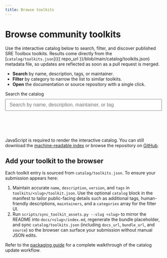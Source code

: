 ```yaml
---
title: Browse toolkits
---
```


# Browse community toolkits

Use the interactive catalog below to search, filter, and discover published
SRE Toolbox toolkits. Results come directly from the
[`catalog/toolkits.json`]({{ repo_url }}/blob/main/catalog/toolkits.json)
metadata file, so updates are reflected as soon as a pull request is merged.

- **Search** by name, description, tags, or maintainer.
- **Filter** by category to narrow the list to similar toolkits.
- **Open** the documentation or source repository with a single click.

<style>
.toolkit-browser {
  display: grid;
  gap: 1.5rem;
}

.toolkit-browser__controls {
  display: grid;
  gap: 0.5rem;
  max-width: 32rem;
}

.toolkit-browser__controls input[type="search"] {
  padding: 0.5rem 0.75rem;
  font-size: 1rem;
}

.toolkit-browser__category-group {
  border: 1px solid var(--md-default-fg-color--lightest, #ccc);
  border-radius: 0.5rem;
  padding: 1rem;
  display: flex;
  flex-wrap: wrap;
  gap: 0.75rem 1.5rem;
  align-items: center;
}

.toolkit-browser__category {
  display: inline-flex;
  align-items: center;
  gap: 0.5rem;
  font-size: 0.95rem;
}

.toolkit-browser__clear {
  margin-left: auto;
  padding: 0.35rem 0.75rem;
  border: 1px solid var(--md-accent-fg-color, #3f51b5);
  border-radius: 9999px;
  background: transparent;
  color: var(--md-accent-fg-color, #3f51b5);
  cursor: pointer;
}

.toolkit-browser__results {
  display: grid;
  gap: 1rem;
}

.toolkit-browser__card {
  border: 1px solid var(--md-default-fg-color--lightest, #ccc);
  border-radius: 0.75rem;
  padding: 1rem 1.25rem;
  box-shadow: 0 2px 4px rgba(0, 0, 0, 0.04);
}

.toolkit-browser__card h3 {
  margin-top: 0;
  margin-bottom: 0.5rem;
}

.toolkit-browser__meta {
  display: grid;
  grid-template-columns: max-content 1fr;
  gap: 0.25rem 0.75rem;
  margin: 0.75rem 0;
}

.toolkit-browser__meta dt {
  font-weight: 600;
}

.toolkit-browser__meta dd {
  margin: 0;
}

.toolkit-browser__tags {
  display: flex;
  flex-wrap: wrap;
  gap: 0.5rem;
  list-style: none;
  padding: 0;
  margin: 0.75rem 0;
}

.toolkit-browser__tags li {
  background: var(--md-default-fg-color--lightest, #e8e8e8);
  border-radius: 9999px;
  padding: 0.2rem 0.75rem;
  font-size: 0.85rem;
}

.toolkit-browser__links {
  margin: 0.75rem 0 0;
}

.toolkit-browser__status {
  margin: 0;
  font-weight: 600;
}

.visually-hidden {
  position: absolute !important;
  width: 1px;
  height: 1px;
  padding: 0;
  margin: -1px;
  overflow: hidden;
  clip: rect(0, 0, 0, 0);
  white-space: nowrap;
  border: 0;
}

@media (min-width: 48rem) {
  .toolkit-browser__results {
    grid-template-columns: repeat(auto-fit, minmax(18rem, 1fr));
  }
}
</style>

<div class="toolkit-browser" data-role="toolkit-browser">
  <form class="toolkit-browser__controls" aria-label="Toolkit filters">
    <label for="toolkit-search">Search the catalog</label>
    <input
      type="search"
      id="toolkit-search"
      name="toolkit-search"
      placeholder="Search by name, description, maintainer, or tag"
      autocomplete="off"
      data-role="toolkit-search"
    />
  </form>
  <section class="toolkit-browser__categories" aria-live="polite">
    <h2 class="visually-hidden">Categories</h2>
    <div data-role="toolkit-categories"></div>
  </section>
  <p class="toolkit-browser__status" data-role="toolkit-status" aria-live="polite"></p>
  <div class="toolkit-browser__results" data-role="toolkit-results" role="list"></div>
</div>

<noscript>
  JavaScript is required to render the interactive catalog. You can still
  download the <a href="{{ raw_catalog_url }}">machine-readable index</a> or
  browse the repository on <a href="{{ repo_url }}">GitHub</a>.
</noscript>

<script>
(() => {
  'use strict';

  const DATA_URL = '{{ raw_catalog_url }}';
  const REPO_URL = '{{ repo_url }}';

  const SITE_ROOT = (() => {
    const marker = '/catalog/';
    const path = window.location.pathname || '/';
    if (path.includes(marker)) {
      const prefix = path.split(marker)[0];
      if (!prefix || prefix === '/') {
        return '/';
      }
      return prefix.endsWith('/') ? prefix : `${prefix}/`;
    }
    if (path.endsWith('/')) {
      return path;
    }
    const segments = path.split('/');
    segments.pop();
    return `${segments.join('/')}/`;
  })();

  function resolveDocsUrl(value) {
    if (!value) {
      return new URL(SITE_ROOT, window.location.origin).toString();
    }
    if (/^https?:/i.test(value)) {
      return value;
    }
    if (value.startsWith('./') || value.startsWith('../')) {
      return new URL(value, window.location.href).toString();
    }
    const cleaned = value.replace(/^\/+/g, '');
    return new URL(cleaned, `${window.location.origin}${SITE_ROOT}`).toString();
  }

  function resolveSourceUrl(value) {
    if (!value) {
      return '';
    }
    if (/^https?:/i.test(value)) {
      return value;
    }
    const cleaned = value.replace(/^\/+/g, '');
    return `${REPO_URL}/tree/main/${cleaned}`;
  }

  const browserRoot = document.querySelector('[data-role="toolkit-browser"]');
  if (!browserRoot) {
    return;
  }

  const searchInput = browserRoot.querySelector('[data-role="toolkit-search"]');
  const categoryContainer = browserRoot.querySelector('[data-role="toolkit-categories"]');
  const statusRegion = browserRoot.querySelector('[data-role="toolkit-status"]');
  const resultsRegion = browserRoot.querySelector('[data-role="toolkit-results"]');

  const state = {
    toolkits: [],
    categories: new Map(),
    activeCategories: new Set(),
    query: ''
  };

  function normalise(value) {
    return (value || '').toString().trim().toLowerCase();
  }

  function buildCategories(toolkits) {
    state.categories.clear();
    toolkits.forEach((toolkit) => {
      const rawCategories = Array.isArray(toolkit.categories) && toolkit.categories.length
        ? toolkit.categories
        : toolkit.tags || [];
      rawCategories.forEach((label) => {
        const key = normalise(label);
        if (!key) {
          return;
        }
        if (!state.categories.has(key)) {
          state.categories.set(key, label);
        }
      });
    });
  }

  function renderCategories() {
    if (!categoryContainer) {
      return;
    }
    categoryContainer.innerHTML = '';
    const categories = Array.from(state.categories.entries())
      .sort((a, b) => a[1].localeCompare(b[1]));
    if (!categories.length) {
      return;
    }

    const list = document.createElement('fieldset');
    list.className = 'toolkit-browser__category-group';
    const legend = document.createElement('legend');
    legend.textContent = 'Filter by category';
    list.appendChild(legend);

    categories.forEach(([key, label]) => {
      const wrapper = document.createElement('label');
      wrapper.className = 'toolkit-browser__category';
      const checkbox = document.createElement('input');
      checkbox.type = 'checkbox';
      checkbox.value = key;
      checkbox.checked = state.activeCategories.has(key);
      checkbox.addEventListener('change', () => {
        if (checkbox.checked) {
          state.activeCategories.add(key);
        } else {
          state.activeCategories.delete(key);
        }
        renderResults();
      });

      const span = document.createElement('span');
      span.textContent = label;
      wrapper.appendChild(checkbox);
      wrapper.appendChild(span);
      list.appendChild(wrapper);
    });

    const clearButton = document.createElement('button');
    clearButton.type = 'button';
    clearButton.className = 'toolkit-browser__clear';
    clearButton.textContent = 'Clear categories';
    clearButton.addEventListener('click', () => {
      state.activeCategories.clear();
      renderCategories();
      renderResults();
    });
    list.appendChild(clearButton);

    categoryContainer.appendChild(list);
  }

  function matchesQuery(toolkit, query) {
    if (!query) {
      return true;
    }
    const haystack = [
      toolkit.name,
      toolkit.description,
      (toolkit.tags || []).join(' '),
      (toolkit.maintainers || []).join(' ')
    ].map(normalise).join(' ');
    return haystack.includes(query);
  }

  function matchesCategory(toolkit) {
    if (!state.activeCategories.size) {
      return true;
    }
    const values = new Set(
      ((toolkit.categories && toolkit.categories.length ? toolkit.categories : toolkit.tags) || [])
        .map(normalise)
    );
    for (const key of state.activeCategories) {
      if (values.has(key)) {
        return true;
      }
    }
    return false;
  }

  function buildToolkitCard(toolkit) {
    const article = document.createElement('article');
    article.className = 'toolkit-browser__card';
    article.setAttribute('role', 'listitem');

    const heading = document.createElement('h3');
    const docsLink = document.createElement('a');
    docsLink.href = toolkit.docs_url;
    docsLink.textContent = toolkit.name;
    heading.appendChild(docsLink);
    article.appendChild(heading);

    const description = document.createElement('p');
    description.textContent = toolkit.description;
    article.appendChild(description);

    const metaList = document.createElement('dl');
    metaList.className = 'toolkit-browser__meta';

    const versionTerm = document.createElement('dt');
    versionTerm.textContent = 'Version';
    const versionValue = document.createElement('dd');
    versionValue.textContent = toolkit.version;
    metaList.appendChild(versionTerm);
    metaList.appendChild(versionValue);

    if (toolkit.maintainers && toolkit.maintainers.length) {
      const maintainerTerm = document.createElement('dt');
      maintainerTerm.textContent = 'Maintainers';
      const maintainerValue = document.createElement('dd');
      maintainerValue.textContent = toolkit.maintainers.join(', ');
      metaList.appendChild(maintainerTerm);
      metaList.appendChild(maintainerValue);
    }

    article.appendChild(metaList);

    if (toolkit.tags && toolkit.tags.length) {
      const tagList = document.createElement('ul');
      tagList.className = 'toolkit-browser__tags';
      toolkit.tags.forEach((tag) => {
        const item = document.createElement('li');
        item.textContent = tag;
        tagList.appendChild(item);
      });
      article.appendChild(tagList);
    }

    const links = document.createElement('p');
    links.className = 'toolkit-browser__links';

    const docsAnchor = document.createElement('a');
    docsAnchor.href = toolkit.docs_url;
    docsAnchor.textContent = 'View documentation';
    links.appendChild(docsAnchor);

    if (toolkit.source_url) {
      links.appendChild(document.createTextNode(' · '));
      const sourceAnchor = document.createElement('a');
      sourceAnchor.href = toolkit.source_url;
      sourceAnchor.textContent = 'View source';
      links.appendChild(sourceAnchor);
    }

    article.appendChild(links);
    return article;
  }

  function renderResults() {
    if (!resultsRegion) {
      return;
    }
    const query = normalise(state.query);
    const filtered = state.toolkits
      .filter((toolkit) => matchesQuery(toolkit, query))
      .filter((toolkit) => matchesCategory(toolkit));

    resultsRegion.innerHTML = '';
    if (statusRegion) {
      statusRegion.textContent = filtered.length
        ? `${filtered.length} toolkit${filtered.length === 1 ? '' : 's'} found`
        : 'No toolkits match the current filters.';
    }

    if (!filtered.length) {
      const emptyMessage = document.createElement('p');
      emptyMessage.textContent = 'Try adjusting your search terms or clearing filters to see more toolkits.';
      resultsRegion.appendChild(emptyMessage);
      return;
    }

    filtered
      .sort((a, b) => a.name.localeCompare(b.name))
      .forEach((toolkit) => {
        resultsRegion.appendChild(buildToolkitCard(toolkit));
      });
  }

  function prepareToolkit(rawToolkit) {
    const docsUrl = rawToolkit.docs_url || `${rawToolkit.slug || ''}/`;
    const source = rawToolkit.source_url
      ? resolveSourceUrl(rawToolkit.source_url)
      : resolveSourceUrl(rawToolkit.source);

    return {
      ...rawToolkit,
      docs_url: resolveDocsUrl(docsUrl),
      source_url: source
    };
  }

  function handleSearch(event) {
    state.query = event.target.value;
    renderResults();
  }

  if (searchInput) {
    searchInput.addEventListener('input', handleSearch);
  }

  fetch(DATA_URL)
    .then((response) => {
      if (!response.ok) {
        throw new Error(`Failed to load catalog: ${response.status}`);
      }
      return response.json();
    })
    .then((payload) => {
      const toolkits = Array.isArray(payload.toolkits) ? payload.toolkits : [];
      state.toolkits = toolkits.map(prepareToolkit);
      buildCategories(state.toolkits);
      renderCategories();
      renderResults();
    })
    .catch((error) => {
      if (statusRegion) {
        statusRegion.textContent = 'Unable to load the toolkit catalog. Please try again later or download the catalog JSON.';
      }
      if (resultsRegion) {
        const fallback = document.createElement('p');
        fallback.textContent = error.message;
        resultsRegion.appendChild(fallback);
      }
    });
})();
</script>

## Add your toolkit to the browser

Each toolkit entry is sourced from `catalog/toolkits.json`. To ensure your
submission appears here:

1. Maintain accurate `name`, `description`, `version`, and `tags` in
   `toolkits/<slug>/toolkit.json`. Use the optional `catalog` block in the
   manifest to tailor public-facing details such as additional tags,
   human-friendly descriptions, `maintainers`, and a `categories` array for the
   filter UI.
2. Run `scripts/sync_toolkit_assets.py --slug <slug>` to mirror the README into
   `docs/<slug>/index.md`, regenerate the bundle placeholder, and sync
   `catalog/toolkits.json` (including `docs_url`, `bundle_url`, and `source`) so
   the browser can surface your submission without manual JSON edits.

Refer to the [packaging guide](../toolkit-authoring/packaging.md) for a complete
walkthrough of the catalog update workflow.
